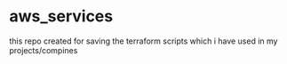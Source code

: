 # aws_services
this repo created for saving the terraform scripts which i have used in my projects/compines
